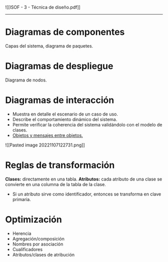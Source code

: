 ![[ISOF - 3 - Técnica de diseño.pdf]]

---

# Diagramas de componentes
Capas del sistema, diagrama de paquetes.


# Diagramas de despliegue
Diagrama de nodos.


# Diagramas de interacción
- Muestra en detalle el escenario de un caso de uso.
- Describe el comportamiento dinámico del sistema.
- Permite verificar la coherencia del sistema validándolo con el modelo de clases.
- <u>Objetos y mensajes entre objetos.</u>

![[Pasted image 20221107122731.png]]

# Reglas de transformación
**Clases:** directamente en una tabla.
**Atributos:** cada atributo de una clase se convierte en una columna de la tabla de la clase.
- Si un atributo sirve como identificador, entonces se transforma en clave primaria.


# Optimización
- Herencia
- Agregación/composición
- Nombres por asociación
- Cualificadores
- Atributos/clases de atribución